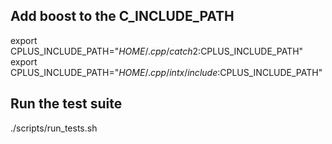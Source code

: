 ## Add boost to the C_INCLUDE_PATH
export CPLUS_INCLUDE_PATH="$HOME/.cpp/catch2:$CPLUS_INCLUDE_PATH"
export CPLUS_INCLUDE_PATH="$HOME/.cpp/intx/include:$CPLUS_INCLUDE_PATH"

## Run the test suite

./scripts/run_tests.sh
